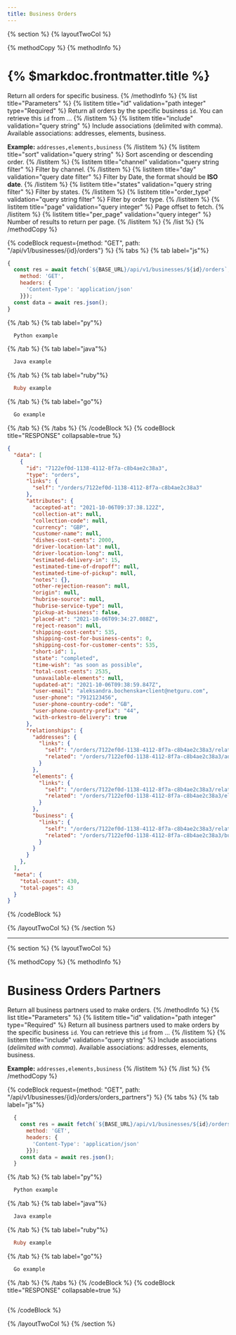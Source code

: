 ```yaml
---
title: Business Orders
---
```

{% section %}
{% layoutTwoCol %}

{% methodCopy %}
{% methodInfo %}
  # {% $markdoc.frontmatter.title %}
  Return all orders for specific business.
{% /methodInfo %}
{% list title="Parameters" %}
  {% listitem title="id" validation="path integer" type="Required" %}
  Return all orders by the specific business `id`. You can retrieve this `id` from ...
  {% /listitem %}
  {% listitem title="include" validation="query string" %}
  Include associations (delimited with comma). Available associations: addresses, elements, business.

  **Example:** `addresses,elements,business`
  {% /listitem %}
  {% listitem title="sort" validation="query string" %}
  Sort ascending or descending order.
  {% /listitem %}
  {% listitem title="channel" validation="query string filter" %}
  Filter by channel.
  {% /listitem %}
  {% listitem title="day" validation="query date filter" %}
  Filter by Date, the format should be **ISO date**.
  {% /listitem %}
  {% listitem title="states" validation="query string filter" %}
  Filter by states.
  {% /listitem %}
  {% listitem title="order_type" validation="query string filter" %}
  Filter by order type.
  {% /listitem %}
  {% listitem title="page" validation="query integer" %}
  Page offset to fetch.
  {% /listitem %}
  {% listitem title="per_page" validation="query integer" %}
  Number of results to return per page.
  {% /listitem %}
{% /list %}
{% /methodCopy %}

{% codeBlock request={method: "GET", path: "/api/v1/businesses/{id}/orders"} %}
{% tabs %}
  {% tab label="js"%}
  ```js
  {
    const res = await fetch(`${BASE_URL}/api/v1/businesses/${id}/orders`, {
      method: 'GET',
      headers: {
        'Content-Type': 'application/json'
      }});
    const data = await res.json();
  }
  ```
  {% /tab %}
  {% tab label="py"%}
  ```py
    Python example
  ```
  {% /tab %}
  {% tab label="java"%}
  ```java
    Java example
  ```
  {% /tab %}
  {% tab label="ruby"%}
  ```ruby
    Ruby example
  ```
  {% /tab %}
  {% tab label="go"%}
  ```go
    Go example
  ```
  {% /tab %}
{% /tabs %}
{% /codeBlock %}
{% codeBlock title="RESPONSE" collapsable=true %}
  ```json
  {
    "data": [
      {
        "id": "7122ef0d-1138-4112-8f7a-c8b4ae2c38a3",
        "type": "orders",
        "links": {
          "self": "/orders/7122ef0d-1138-4112-8f7a-c8b4ae2c38a3"
        },
        "attributes": {
          "accepted-at": "2021-10-06T09:37:38.122Z",
          "collection-at": null,
          "collection-code": null,
          "currency": "GBP",
          "customer-name": null,
          "dishes-cost-cents": 2000,
          "driver-location-lat": null,
          "driver-location-long": null,
          "estimated-delivery-in": 15,
          "estimated-time-of-dropoff": null,
          "estimated-time-of-pickup": null,
          "notes": {},
          "other-rejection-reason": null,
          "origin": null,
          "hubrise-source": null,
          "hubrise-service-type": null,
          "pickup-at-business": false,
          "placed-at": "2021-10-06T09:34:27.088Z",
          "reject-reason": null,
          "shipping-cost-cents": 535,
          "shipping-cost-for-business-cents": 0,
          "shipping-cost-for-customer-cents": 535,
          "short-id": 1,
          "state": "completed",
          "time-wish": "as soon as possible",
          "total-cost-cents": 2535,
          "unavailable-elements": null,
          "updated-at": "2021-10-06T09:38:59.847Z",
          "user-email": "aleksandra.bochenska+client@netguru.com",
          "user-phone": "7912123456",
          "user-phone-country-code": "GB",
          "user-phone-country-prefix": "44",
          "with-orkestro-delivery": true
        },
        "relationships": {
          "addresses": {
            "links": {
              "self": "/orders/7122ef0d-1138-4112-8f7a-c8b4ae2c38a3/relationships/addresses",
              "related": "/orders/7122ef0d-1138-4112-8f7a-c8b4ae2c38a3/addresses"
            }
          },
          "elements": {
            "links": {
              "self": "/orders/7122ef0d-1138-4112-8f7a-c8b4ae2c38a3/relationships/elements",
              "related": "/orders/7122ef0d-1138-4112-8f7a-c8b4ae2c38a3/elements"
            }
          },
          "business": {
            "links": {
              "self": "/orders/7122ef0d-1138-4112-8f7a-c8b4ae2c38a3/relationships/business",
              "related": "/orders/7122ef0d-1138-4112-8f7a-c8b4ae2c38a3/business"
            }
          }
        }
      },
    ],
    "meta": {
      "total-count": 430,
      "total-pages": 43
    }
  }
  ```
{% /codeBlock %}

{% /layoutTwoCol %}
{% /section %}

- - -

{% section %}
{% layoutTwoCol %}

{% methodCopy %}
{% methodInfo %}
  # Business Orders Partners
  Return all business partners used to make orders.
{% /methodInfo %}
{% list title="Parameters" %}
  {% listitem title="id" validation="path integer" type="Required" %}
  Return all business partners used to make orders by the specific business `id`. You can retrieve this `id` from ...
  {% /listitem %}
  {% listitem title="include" validation="query string" %}
  Include associations (*delimited with comma*). Available associations: addresses, elements, business.

  **Example:** `addresses,elements,business`
  {% /listitem %}
{% /list %}
{% /methodCopy %}

{% codeBlock request={method: "GET", path: "/api/v1/businesses/{id}/orders/orders_partners"} %}
{% tabs %}
  {% tab label="js"%}
  ```js
    {
      const res = await fetch(`${BASE_URL}/api/v1/businesses/${id}/orders/orders_partners`, {
        method: 'GET',
        headers: {
          'Content-Type': 'application/json'
        }});
      const data = await res.json();
    }
  ```
  {% /tab %}
  {% tab label="py"%}
  ```py
    Python example
  ```
  {% /tab %}
  {% tab label="java"%}
  ```java
    Java example
  ```
  {% /tab %}
  {% tab label="ruby"%}
  ```ruby
    Ruby example
  ```
  {% /tab %}
  {% tab label="go"%}
  ```go
    Go example
  ```
  {% /tab %}
{% /tabs %}
{% /codeBlock %}
{% codeBlock title="RESPONSE" collapsable=true %}
  ```json
  ```
{% /codeBlock %}

{% /layoutTwoCol %}
{% /section %}
